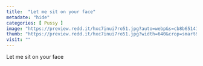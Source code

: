 ```yaml
---
title:  "Let me sit on your face"
metadate: "hide"
categories: [ Pussy ]
image: "https://preview.redd.it/hxc7inui7ro51.jpg?auto=webp&s=cb8b65141ff9bbd360fab1623df0e2c94ccae754"
thumb: "https://preview.redd.it/hxc7inui7ro51.jpg?width=640&crop=smart&auto=webp&s=c3b72df6813913a539b6b477101937a8214711e4"
visit: ""
---
```

Let me sit on your face
